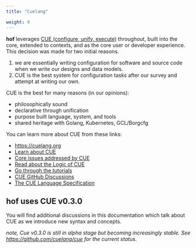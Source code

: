 ```yaml
---
title: "Cuelang"

weight: 9
---
```


__hof__ leverages [CUE (configure, unify, execute)](https://culenag.org) throughout,
built into the core, extended to contexts, and as the core user or developer experience.
This decision was made for two initial reasons.

1. we are essentially writing configuration for software and source code when we write our designs and data models.
2. CUE is the best system for configuration tasks after our survey and attempt at writing our own.

CUE is the best for many reasons (in our opinions):

- philosophically sound
- declarative through unification
- purpose built language, system, and tools
- shared heritage with Golang, Kubernetes, GCL/Borgcfg

You can learn more about CUE from these links:

- https://cuelang.org
- [Learn about CUE](https://cuelang.org/docs/about/)
- [Core issues addressed by CUE](https://cuelang.org/docs/usecases/configuration/)
- [Read about the Logic of CUE](https://cuelang.org/docs/concepts/logic/)
- [Go through the tutorials](https://cuelang.org/docs/tutorials/)
- [CUE GitHub Discussions](https://github.com/cuelang/cue/discussions)
- [The CUE Language Specification](https://cuelang.org/docs/references/spec/)


## __hof__ uses CUE v0.3.0

You will find additional discussions in this documentation
which talk about CUE as we introduce new syntax and concepts.

_note, Cue v0.3.0 is still in alpha stage but becoming increasingly stable.
See https://github.com/cuelang/cue for the current status._

